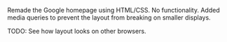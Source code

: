 Remade the Google homepage using HTML/CSS.
No functionality. 
Added media queries to prevent the layout from breaking on smaller displays.

TODO: See how layout looks on other browsers.